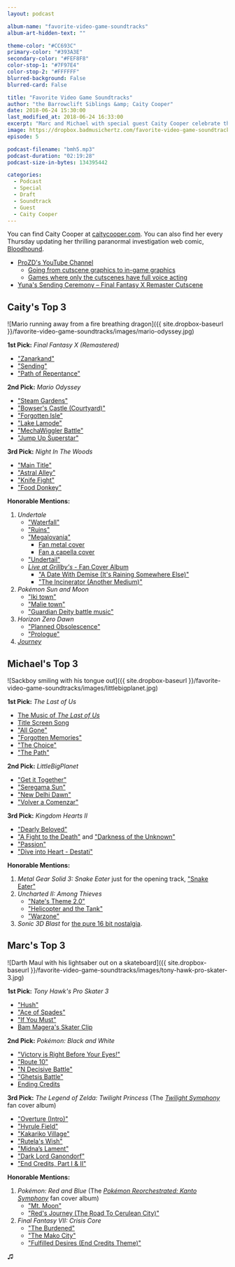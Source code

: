 ```yaml
---
layout: podcast

album-name: "favorite-video-game-soundtracks"
album-art-hidden-text: ""

theme-color: "#CC693C"
primary-color: "#393A3E"
secondary-color: "#FEF8F8"
color-stop-1: "#7F97E4"
color-stop-2: "#FFFFFF"
blurred-background: False
blurred-card: False

title: "Favorite Video Game Soundtracks"
author: "the Barrowclift Siblings &amp; Caity Cooper"
date: 2018-06-24 15:30:00
last_modified_at: 2018-06-24 16:33:00
excerpt: "Marc and Michael with special guest Caity Cooper celebrate their favorite video game soundtracks of all time."
image: https://dropbox.badmusichertz.com/favorite-video-game-soundtracks/images/podcast-art.jpg
episode: 5

podcast-filename: "bmh5.mp3"
podcast-duration: "02:19:28"
podcast-size-in-bytes: 134395442

categories:
  - Podcast
  - Special
  - Draft
  - Soundtrack
  - Guest
  - Caity Cooper
---
```


You can find Caity Cooper at [caitycooper.com](http://caitycooper.com). You can also find her every Thursday updating her thrilling paranormal investigation web comic, [Bloodhound](http://www.bloodhoundcomic.com).

* [ProZD's YouTube Channel](https://www.youtube.com/channel/UC6MFZAOHXlKK1FI7V0XQVeA)
    - [Going from cutscene graphics to in-game graphics](https://www.youtube.com/watch?v=JnX42OHnuLA)
    - [Games where only the cutscenes have full voice acting](https://www.youtube.com/watch?v=dX72axAvIGc)
* [Yuna's Sending Ceremony &ndash; Final Fantasy X Remaster Cutscene](https://www.youtube.com/watch?v=PrYsAKMkXjU)

## Caity's Top 3

![Mario running away from a fire breathing dragon]({{ site.dropbox-baseurl }}/favorite-video-game-soundtracks/images/mario-odyssey.jpg)

__1st Pick:__ *Final Fantasy X (Remastered)*

* ["Zanarkand"](https://youtu.be/XlH0sFngejQ)
* ["Sending"](https://youtu.be/4WMuMlUTsfY)
* ["Path of Repentance"](https://youtu.be/eO_rL0QAKWM)

__2nd Pick:__ *Mario Odyssey*

* ["Steam Gardens"](https://youtu.be/0HEEuCeclSM)
* ["Bowser's Castle (Courtyard)"](https://youtu.be/zqyEvdalS4k)
* ["Forgotten Isle"](https://youtu.be/q-zxM3UJl0o)
* ["Lake Lamode"](https://youtu.be/2WoEK7bbuZk)
* ["MechaWiggler Battle"](https://youtu.be/MzJ0HgtXRLE)
* ["Jump Up Superstar"](https://www.youtube.com/watch?v=PhciLj5VzOk)

__3rd Pick:__ *Night In The Woods*

* ["Main Title"](https://youtu.be/IgHcR59tW1g)
* ["Astral Alley"](https://youtu.be/IgHcR59tW1g?t=1h20m25s)
* ["Knife Fight"](https://youtu.be/IgHcR59tW1g?t=1h15m17s)
* ["Food Donkey"](https://youtu.be/IgHcR59tW1g?t=3h3m36s)

__Honorable Mentions:__

1. *Undertale*
    * ["Waterfall"](https://youtu.be/xNTwYzoFzck)
    * ["Ruins"](https://youtu.be/VT9BfLVbnI8)
    * ["Megalovania"](https://youtu.be/B2jVbSI9H4o)
        - [Fan metal cover](https://www.youtube.com/watch?v=IMNLy67ihY4&feature=youtu.be)
        - [Fan a capella cover](https://youtu.be/t4W12k0MYC0)
    * ["Undertail"](https://youtu.be/EBhFHJMVfiI)
    * [*Live at Grillby's* - Fan Cover Album](https://insaneintherainmusic.bandcamp.com/album/live-at-grillbys)
        - ["A Date With Demise (It's Raining Somewhere Else)"](https://www.youtube.com/watch?v=wrvDq4Py1QE)
        - ["The Incinerator (Another Medium)"](https://www.youtube.com/watch?v=Gk8_xwMI8hs)
2. *Pokémon Sun and Moon*
    * ["Iki town"](https://www.youtube.com/watch?v=BdAMOFTwkVM)
    * ["Malie town"](https://www.youtube.com/watch?v=PnsgU6LpDIk)
    * ["Guardian Deity battle music"](https://youtu.be/cKr616BOslU)
3. *Horizon Zero Dawn*
    * ["Planned Obsolescence"](https://youtu.be/3P9qgjAVpH0)
    * ["Prologue"](https://youtu.be/hzZgFcJCdTY)
4. [*Journey*](https://youtu.be/M3hFN8UrBPw)

## Michael's Top 3

![Sackboy smiling with his tongue out]({{ site.dropbox-baseurl }}/favorite-video-game-soundtracks/images/littlebigplanet.jpg)

__1st Pick:__ *The Last of Us*

* [The Music of *The Last of Us*](https://www.youtube.com/watch?v=Ejdjcun2Jo4&feature=youtu.be)
* [Title Screen Song](https://www.youtube.com/watch?v=gcnLYrxLlhU)
* ["All Gone"](https://youtu.be/DvNF51-TSAQ?t=7m18s)
* ["Forgotten Memories"](https://youtu.be/DvNF51-TSAQ?t=13m27s)
* ["The Choice"](https://youtu.be/DvNF51-TSAQ?t=25m34s)
* ["The Path"](https://youtu.be/DvNF51-TSAQ?t=44m9s)

__2nd Pick:__ *LittleBigPlanet*

* ["Get it Together"](https://www.youtube.com/watch?v=4Sa1_Qo5bhY&index=1&list=PLF000EB573891300C)
* ["Seregama Sun"](https://www.youtube.com/watch?v=CqBJnwAG1ww&list=PLF000EB573891300C&index=40)
* ["New Delhi Dawn"](https://www.youtube.com/watch?v=CFxuA5BQYGw&list=PLF000EB573891300C&index=39)
* ["Volver a Comenzar"](https://www.youtube.com/watch?v=vAGM6fibnG8&list=PLF000EB573891300C&index=3)

__3rd Pick:__ *Kingdom Hearts II*

* ["Dearly Beloved"](https://www.youtube.com/watch?v=gUQuBBBzx-I)
* ["A Fight to the Death"](https://www.youtube.com/watch?v=JH646HzIEpo) and ["Darkness of the Unknown"](https://www.youtube.com/watch?v=ns3c1yAc3iY)
* ["Passion"](https://youtu.be/rgCSgNakvlo)
* ["Dive into Heart - Destati"](https://www.youtube.com/watch?v=K_4wVXpX-xs)

__Honorable Mentions:__

1. *Metal Gear Solid 3: Snake Eater* just for the opening track, ["Snake Eater"](https://youtu.be/0FdYd7jOn6M)
2. *Uncharted II: Among Thieves*
    * ["Nate's Theme 2.0"](https://www.youtube.com/watch?v=nkPF5UiDi4g)
    * ["Helicopter and the Tank"](https://www.youtube.com/watch?v=vev8J3mrazY)
    * ["Warzone"](https://www.youtube.com/watch?v=2wXoWT4oHDI)
3. *Sonic 3D Blast* for [the pure 16 bit nostalgia](https://www.youtube.com/watch?v=2-lH7ru4wBA&list=PL2B69BAADE72B245D).

## Marc's Top 3

![Darth Maul with his lightsaber out on a skateboard]({{ site.dropbox-baseurl }}/favorite-video-game-soundtracks/images/tony-hawk-pro-skater-3.jpg)

__1st Pick:__ *Tony Hawk's Pro Skater 3*

* ["Hush"](https://www.youtube.com/watch?v=2aD8wVwdCEc)
* ["Ace of Spades"](https://www.youtube.com/watch?v=pWB5JZRGl0U)
* ["If You Must"](https://www.youtube.com/watch?v=pjDAV6BmN6E)
* [Bam Magera's Skater Clip](https://www.youtube.com/watch?v=dYqnkm06SCk)

__2nd Pick:__ *Pokémon: Black and White*

* ["Victory is Right Before Your Eyes!"](https://www.youtube.com/watch?v=CudEQjPKSNs&index=34&list=PL9mCMKp0o7xtyh_K9ul8b9lLL5OhC1YY-)
* ["Route 10"](https://www.youtube.com/watch?v=kt-ZzBeDHQs&list=PL9mCMKp0o7xtyh_K9ul8b9lLL5OhC1YY-&index=110)
* ["N Decisive Battle"](https://www.youtube.com/watch?v=28caQQxNhA4&index=129&list=PL9mCMKp0o7xtyh_K9ul8b9lLL5OhC1YY-)
* ["Ghetsis Battle"](https://www.youtube.com/watch?v=ktqqE5cmE8M&list=PL9mCMKp0o7xtyh_K9ul8b9lLL5OhC1YY-&index=131)
* [Ending Credits](https://www.youtube.com/watch?v=A9sX4VxOK8g&list=PL9mCMKp0o7xtyh_K9ul8b9lLL5OhC1YY-&index=183)

__3rd Pick:__ *The Legend of Zelda: Twilight Princess* (The [*Twilight Symphony*](http://zreomusic.com/about) fan cover album)

* ["Overture (Intro)"](https://www.youtube.com/watch?v=WyyD08VQswU&list=PLrm56KQs1y6ZCwIjjhs2Xa_Y8-qYQAE-l&index=1)
* ["Hyrule Field"](https://www.youtube.com/watch?v=uzS5lq2Dp8o&index=12&list=PLrm56KQs1y6ZCwIjjhs2Xa_Y8-qYQAE-l)
* ["Kakariko Village"](https://www.youtube.com/watch?v=3ql5SwmZzYE&index=13&list=PLrm56KQs1y6ZCwIjjhs2Xa_Y8-qYQAE-l)
* ["Rutela's Wish"](https://www.youtube.com/watch?v=UKWmsrbIU04&index=20&list=PLrm56KQs1y6ZCwIjjhs2Xa_Y8-qYQAE-l)
* ["Midna’s Lament"](https://www.youtube.com/watch?v=q4F7Sk83kDI&list=PLrm56KQs1y6ZCwIjjhs2Xa_Y8-qYQAE-l&index=23)
* ["Dark Lord Ganondorf"](https://www.youtube.com/watch?v=RPIeuw2z7og&index=49&list=PLrm56KQs1y6ZCwIjjhs2Xa_Y8-qYQAE-l)
* ["End Credits, Part I & II"](https://www.youtube.com/watch?v=arx8PFCmRIk&index=50&list=PLrm56KQs1y6ZCwIjjhs2Xa_Y8-qYQAE-l)

__Honorable Mentions:__

1. *Pokémon: Red and Blue* (The [*Pokémon Reorchestrated: Kanto Symphony*](https://itunes.apple.com/us/album/pokémon-reorchestrated-kanto-symphony/569966514) fan cover album)
    * ["Mt. Moon"](https://www.youtube.com/watch?v=tC2uXfpB3n8&t=1528s)
    * ["Red's Journey (The Road To Cerulean City)"](https://www.youtube.com/watch?v=tC2uXfpB3n8&t=1774s)
2. *Final Fantasy VII: Crisis Core*
    * ["The Burdened"](https://www.youtube.com/watch?v=O82Hc_dMehA&list=PLB7E86BA3D7DF6B23&index=8)
    * ["The Mako City"](https://www.youtube.com/watch?v=ySAZToTWETA&list=PLB7E86BA3D7DF6B23&index=51)
    * ["Fulfilled Desires (End Credits Theme)"](https://www.youtube.com/watch?v=IHQCeR8-FoQ)

♫︎